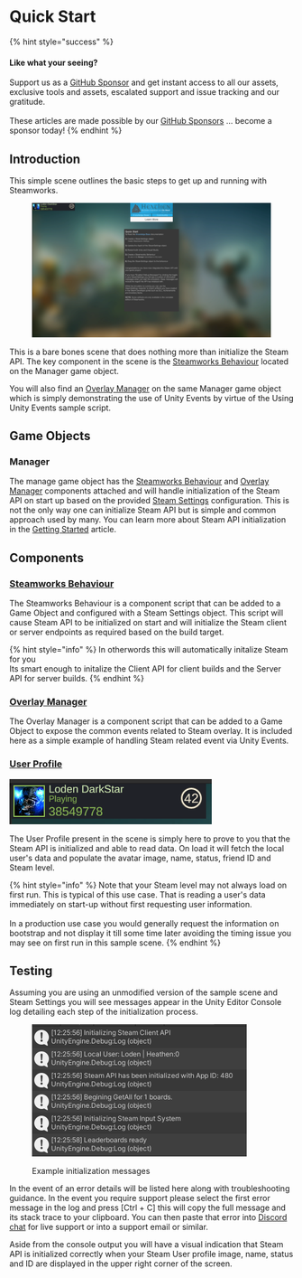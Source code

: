 # Quick Start

{% hint style="success" %}
#### Like what your seeing?

Support us as a [GitHub Sponsor](../../../../become-a-sponsor/) and get instant access to all our assets, exclusive tools and assets, escalated support and issue tracking and our gratitude.\
\
These articles are made possible by our [GitHub Sponsors](../../../../become-a-sponsor/) ... become a sponsor today!
{% endhint %}

## Introduction

This simple scene outlines the basic steps to get up and running with Steamworks.

<figure><img src="../../../../.gitbook/assets/image (3) (1).png" alt=""><figcaption></figcaption></figure>

This is a bare bones scene that does nothing more than initialize the Steam API. The key component in the scene is the [Steamworks Behaviour](../../unity/components/steamworks-behaviour.md) located on the Manager game object.

You will also find an [Overlay Manager](../../unity/components/overlay-manager.md) on the same Manager game object which is simply demonstrating the use of Unity Events by virtue of the Using Unity Events sample script.

## Game Objects

### Manager

The manage game object has the [Steamworks Behaviour](../../unity/components/steamworks-behaviour.md) and [Overlay Manager](../../unity/components/overlay-manager.md) components attached and will handle initialization of the Steam API on start up based on the provided [Steam Settings](../../unity/scriptable-objects/steam-settings/) configuration. This is not the only way one can initialize Steam API but is simple and common approach used by many. You can learn more about Steam API initialization in the [Getting Started](../../unity/quick-start-guide/) article.

## Components

### [Steamworks Behaviour](../../unity/components/steamworks-behaviour.md)

The Steamworks Behaviour is a component script that can be added to a Game Object and configured with a Steam Settings object. This script will cause Steam API to be initialized on start and will initialize the Steam client or server endpoints as required based on the build target.

{% hint style="info" %}
In otherwords this will automatically initalize Steam for you\
Its smart enough to initalize the Client API for client builds and the Server API for server builds.
{% endhint %}

### [Overlay Manager](../../unity/components/overlay-manager.md)

The Overlay Manager is a component script that can be added to a Game Object to expose the common events related to Steam overlay. It is included here as a simple example of handling Steam related event via Unity Events.

### [User Profile](../../unity/ugui-tools/prefabs/friend-profile.md)

![](<../../../../.gitbook/assets/image (2) (4) (3).png>)

The User Profile present in the scene is simply here to prove to you that the Steam API is initialized and able to read data. On load it will fetch the local user's data and populate the avatar image, name, status, friend ID and Steam level.

{% hint style="info" %}
Note that your Steam level may not always load on first run. This is typical of this use case. That is reading a user's data immediately on start-up without first requesting user information.\
\
In a production use case you would generally request the information on bootstrap and not display it till some time later avoiding the timing issue you may see on first run in this sample scene.
{% endhint %}

## Testing

Assuming you are using an unmodified version of the sample scene and Steam Settings you will see messages appear in the Unity Editor Console log detailing each step of the initialization process.

<figure><img src="../../../../.gitbook/assets/image (15).png" alt=""><figcaption><p>Example initialization messages</p></figcaption></figure>

In the event of an error details will be listed here along with troubleshooting guidance. In the event you require support please select the first error message in the log and press \[Ctrl + C] this will copy the full message and its stack trace to your clipboard. You can then paste that error into [Discord chat](https://discord.gg/eVVgM36) for live support or into a support email or similar.

Aside from the console output you will have a visual indication that Steam API is initialized correctly when your Steam User profile image, name, status and ID are displayed in the upper right corner of the screen.
